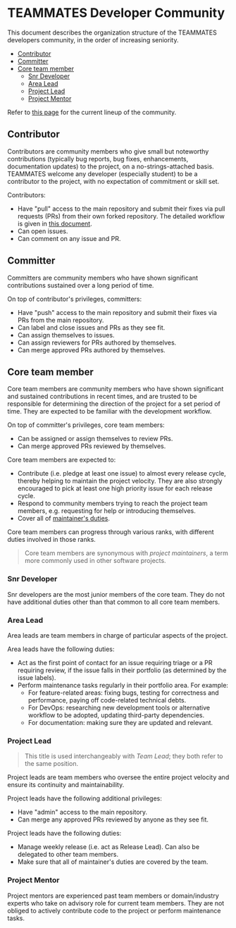# TEAMMATES Developer Community

This document describes the organization structure of the TEAMMATES developers community, in the order of increasing seniority.

* [Contributor](#contributor)
* [Committer](#committer)
* [Core team member](#core-team-member)
  * [Snr Developer](#snr-developer)
  * [Area Lead](#area-lead)
  * [Project Lead](#project-lead)
  * [Project Mentor](#project-mentor)

Refer to [this page](https://teammatesv4.appspot.com/about.jsp) for the current lineup of the community.

## Contributor

Contributors are community members who give small but noteworthy contributions (typically bug reports, bug fixes, enhancements, documentation updates) to the project, on a no-strings-attached basis.
TEAMMATES welcome any developer (especially student) to be a contributor to the project, with no expectation of commitment or skill set.

Contributors:
* Have "pull" access to the main repository and submit their fixes via pull requests (PRs) from their own forked repository.
  The detailed workflow is given in [this document](process.md).
* Can open issues.
* Can comment on any issue and PR.

## Committer

Committers are community members who have shown significant contributions sustained over a long period of time.

On top of contributor's privileges, committers:
* Have "push" access to the main repository and submit their fixes via PRs from the main repository.
* Can label and close issues and PRs as they see fit.
* Can assign themselves to issues.
* Can assign reviewers for PRs authored by themselves.
* Can merge approved PRs authored by themselves.

## Core team member

Core team members are community members who have shown significant and sustained contributions in recent times,
and are trusted to be responsible for determining the direction of the project for a set period of time.
They are expected to be familiar with the development workflow.

On top of committer's privileges, core team members:
* Can be assigned or assign themselves to review PRs.
* Can merge approved PRs reviewed by themselves.

Core team members are expected to:
* Contribute (i.e. pledge at least one issue) to almost every release cycle, thereby helping to maintain the project velocity.
  They are also strongly encouraged to pick at least one high priority issue for each release cycle.
* Respond to community members trying to reach the project team members, e.g. requesting for help or introducing themselves.
* Cover all of [maintainer's duties](maintainer-guide.md).

Core team members can progress through various ranks, with different duties involved in those ranks.

> Core team members are synonymous with *project maintainers*, a term more commonly used in other software projects.

### Snr Developer

Snr developers are the most junior members of the core team.
They do not have additional duties other than that common to all core team members.

### Area Lead

Area leads are team members in charge of particular aspects of the project.

Area leads have the following duties:
* Act as the first point of contact for an issue requiring triage or a PR requiring review, if the issue falls in their portfolio (as determined by the issue labels).
* Perform maintenance tasks regularly in their portfolio area. For example:
  * For feature-related areas: fixing bugs, testing for correctness and performance, paying off code-related technical debts.
  * For DevOps: researching new development tools or alternative workflow to be adopted, updating third-party dependencies.
  * For documentation: making sure they are updated and relevant.

### Project Lead

> This title is used interchangeably with *Team Lead*; they both refer to the same position.

Project leads are team members who oversee the entire project velocity and ensure its continuity and maintainability.

Project leads have the following additional privileges:
* Have "admin" access to the main repository.
* Can merge any approved PRs reviewed by anyone as they see fit.

Project leads have the following duties:
* Manage weekly release (i.e. act as Release Lead). Can also be delegated to other team members.
* Make sure that all of maintainer's duties are covered by the team.

### Project Mentor

Project mentors are experienced past team members or domain/industry experts who take on advisory role for current team members.
They are not obliged to actively contribute code to the project or perform maintenance tasks.
